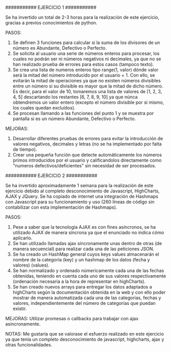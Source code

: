
###########
EJERCICIO 1
###########

Se ha invertido un total de 2-3 horas para la realización de este ejercicio, gracias a previos conocimientos de python.

PASOS:
1. Se definen 3 funciones para calcular si la suma de los divisores de un número es Abundante, Defectivo o Perfecto.
2. Se solicita al usuario una serie de números enteros para procesar, los cuales no podrán ser ni números negativos ni decimales, ya que no se han realizado prueba de errores para estos casos (tampoco texto).
3. Se crea una lista de numeros enteros tipo range(1, valor) dónde valor será la mitad del número introducido por el usuario + 1. Con ello, se evitarán la mitad de operaciones ya que no existen números divisibles entre un número si su divisible es mayor que la mitad de dicho número. Es decir, para el valor de 10, tomaremos una lista de valores de [1, 2, 3, 4, 5] descartando los restantes [6, 7, 8, 9, 10] ya que núnca obtendremos un valor entero (excepto el número divisible por sí mismo, los cuales quedan excluídos).
4. Se procesan llamando a las funciones del punto 1 y se muestra por pantalla si es un número Abundante, Defectivo o Perfecto.


MEJORAS:
1. Desarrollar diferentes pruebas de errores para evitar la introducción de valores negativos, decimales y letras (no se ha implementado por falta de tiempo).
2. Crear una pequeña función que detecte automáticamente los números primos introducidos por el usuario y calificandolos directamente como "numeros defectivos/deficientes" sin necesidad de ser procesados.


###########
EJERCICIO 2
###########

Se ha invertido aproximadamente 1 semana para la realización de este ejercicio debido al completo desconocimiento de Javascript, HighCharts, AJAX y JQuery. Se ha copiado de internet una integración de Hashmaps con Javascript para su funcionamiento y uso (260 líneas de código sin contabilizar con esta implementación de Hashmaps).

PASOS:

1. Pese a saber que la tecnología AJAX es con fines asíncronos, se ha utilizado AJAX de manera síncrona ya que el enunciado no indica cómo aplicarlo.
2. Se han utilizado llamadas ajax síncronamente unas dentro de otras (de manera secuencial) para realizar cada una de las peticiones JSON.
3. Se ha creado un HashMap general cuyos keys values almacenarán el nombre de la categoría (key) y un hashmap de los datos (fecha y valores) (values).
4. Se han normalizado y ordenado númericamente cada una de las fechas obtenidas, teniendo en cuenta cada uno de sus valores respectivamente (ordenación necesaria a la hora de representar en highCharts).
5. Se han creado nuevos arrays para entregar los datos adaptados a highCharts según la documentación obtenida en la web y con ello poder mostrar de manera automatizada cada una de las categorias, fechas y valores, independientemente del número de categorías que puedan existir.

MEJORAS: 
Utilizar promesas o callbacks para trabajar con ajax asíncronamente.

NOTAS: 
Me gustaría que se valorase el esfuerzo realizado en este ejercicio ya que tenía un completo desconocimiento de javascript, highcharts, ajax y otras funcionalidades.
